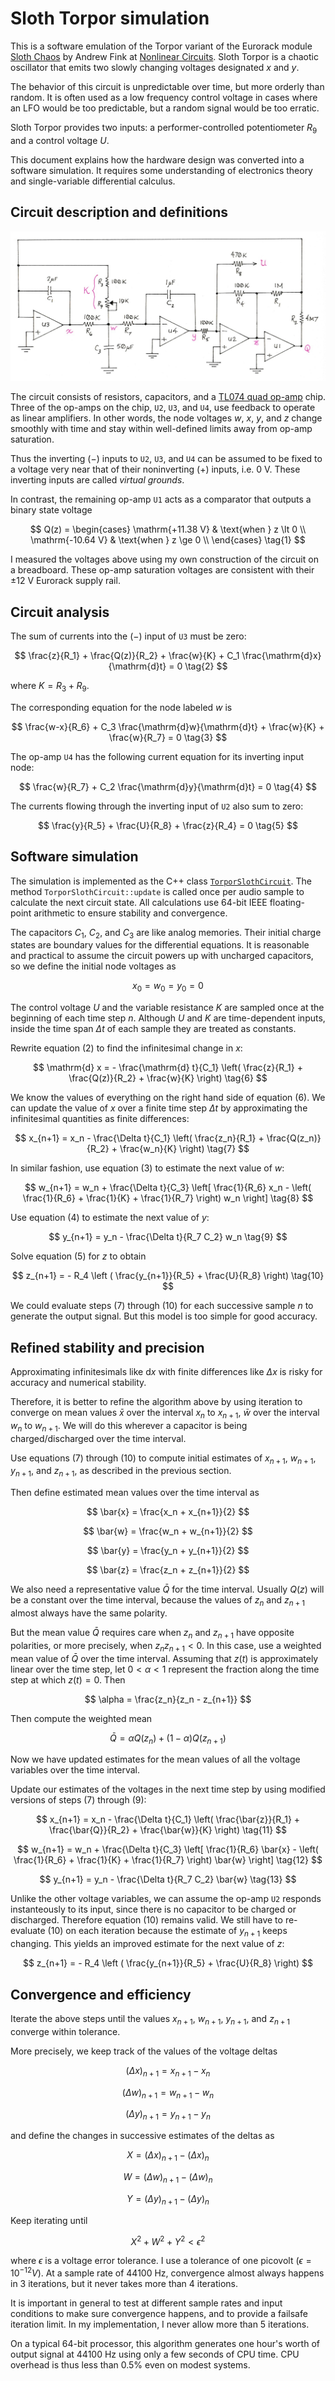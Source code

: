 # Sloth Torpor simulation

This is a software emulation of the Torpor variant of the Eurorack module
[Sloth Chaos](https://www.nonlinearcircuits.com/modules/p/4hp-sloth-chaos)
by Andrew Fink at
[Nonlinear Circuits](https://www.nonlinearcircuits.com/).
Sloth Torpor is a chaotic oscillator that emits two slowly
changing voltages designated $x$ and $y$.

The behavior of this circuit is unpredictable over time,
but more orderly than random. It is often used as a low
frequency control voltage in cases where an LFO would be
too predictable, but a random signal would be too erratic.

Sloth Torpor provides two inputs: a performer-controlled
potentiometer $R_9$ and a control voltage $U$.

This document explains how the hardware design was converted
into a software simulation. It requires some understanding of
electronics theory and single-variable differential calculus.

## Circuit description and definitions

![Torpor Sloth schematic](torpor_schematic.jpg)

The circuit consists of resistors, capacitors, and a
[TL074 quad op-amp](https://www.ti.com/lit/ds/symlink/tl074.pdf) chip.
Three of the op-amps on the chip, `U2`, `U3`, and `U4`,
use feedback to operate as linear amplifiers.
In other words, the node voltages
$w$, $x$, $y$, and $z$
change smoothly with time and stay within well-defined limits
away from op-amp saturation.

Thus the inverting (&minus;) inputs to `U2`, `U3`, and `U4` can be assumed
to be fixed to a voltage very near that of their noninverting (+) inputs,
i.e. 0&nbsp;V. These inverting inputs are called *virtual grounds*.

In contrast, the remaining op-amp `U1` acts as a comparator
that outputs a binary state voltage

$$
Q(z) =
    \begin{cases}
        \mathrm{+11.38 V} & \text{when } z \lt 0 \\
        \mathrm{-10.64 V} & \text{when } z \ge 0 \\
    \end{cases}
\tag{1}
$$

I measured the voltages above using my own construction
of the circuit on a breadboard. These op-amp saturation voltages
are consistent with their &plusmn;12&nbsp;V Eurorack supply rail.

## Circuit analysis

The sum of currents into the (&minus;) input of `U3` must be zero:

$$
\frac{z}{R_1} + \frac{Q(z)}{R_2} + \frac{w}{K} + C_1 \frac{\mathrm{d}x}{\mathrm{d}t} = 0
\tag{2}
$$

where $K=R_3+R_9$.

The corresponding equation for the node labeled $w$ is

$$
\frac{w-x}{R_6} +
C_3 \frac{\mathrm{d}w}{\mathrm{d}t} +
\frac{w}{K} +
\frac{w}{R_7} = 0
\tag{3}
$$

The op-amp `U4` has the following current equation for its inverting input node:

$$
\frac{w}{R_7} + C_2 \frac{\mathrm{d}y}{\mathrm{d}t} = 0
\tag{4}
$$

The currents flowing through the inverting input of `U2` also sum to zero:

$$
\frac{y}{R_5} + \frac{U}{R_8} + \frac{z}{R_4} = 0
\tag{5}
$$

## Software simulation

The simulation is implemented as the C++ class
[`TorporSlothCircuit`](https://github.com/cosinekitty/sloth/blob/main/src/torpor_sloth_circuit.hpp).
The method `TorporSlothCircuit::update` is called once per
audio sample to calculate the next circuit state.
All calculations use 64-bit IEEE floating-point arithmetic
to ensure stability and convergence.

The capacitors $C_1$, $C_2$, and $C_3$ are like analog memories.
Their initial charge states are boundary values for the differential equations.
It is reasonable and practical to assume the circuit powers up with uncharged
capacitors, so we define the initial node voltages as

$$
x_0=w_0=y_0=0
$$

The control voltage $U$ and the variable resistance $K$ are sampled
once at the beginning of each time step $n$.
Although $U$ and $K$ are time-dependent inputs, inside the
time span $\Delta t$ of each sample they are treated as constants.

Rewrite equation (2) to find the infinitesimal change in $x$:

$$
\mathrm{d} x = - \frac{\mathrm{d} t}{C_1}
    \left(
        \frac{z}{R_1} +
        \frac{Q(z)}{R_2} +
        \frac{w}{K}
    \right)
\tag{6}
$$

We know the values of everything on the right hand side of equation (6).
We can update the value of $x$ over a finite time step $\Delta t$
by approximating the infinitesimal quantities as finite differences:

$$
x_{n+1} = x_n - \frac{\Delta t}{C_1}
    \left(
        \frac{z_n}{R_1} +
        \frac{Q(z_n)}{R_2} +
        \frac{w_n}{K}
    \right)
\tag{7}
$$

In similar fashion, use equation (3) to estimate the next value of $w$:

$$
w_{n+1} = w_n + \frac{\Delta t}{C_3}
    \left[
        \frac{1}{R_6} x_n -
        \left(
            \frac{1}{R_6} +
            \frac{1}{K} +
            \frac{1}{R_7}
        \right) w_n
    \right]
\tag{8}
$$

Use equation (4) to estimate the next value of $y$:

$$
y_{n+1} = y_n - \frac{\Delta t}{R_7 C_2} w_n
\tag{9}
$$

Solve equation (5) for $z$ to obtain

$$
z_{n+1} = - R_4
    \left (
        \frac{y_{n+1}}{R_5} +
        \frac{U}{R_8}
    \right)
\tag{10}
$$

We could evaluate steps (7) through (10) for each successive sample $n$
to generate the output signal. But this model is too simple for good accuracy.

## Refined stability and precision

Approximating infinitesimals like $\mathrm{d}x$ with finite differences
like $\Delta x$ is risky for accuracy and numerical stability.

Therefore, it is better to refine the algorithm above by using iteration
to converge on mean values $\bar{x}$ over the interval $x_n$ to $x_{n+1}$,
$\bar{w}$ over the interval $w_n$ to $w_{n+1}$. We will do this wherever a capacitor
is being charged/discharged over the time interval.

Use equations (7) through (10) to compute initial estimates of
$x_{n+1}$, $w_{n+1}$, $y_{n+1}$, and $z_{n+1}$,
as described in the previous section.

Then define estimated mean values over the time interval as

$$
\bar{x} = \frac{x_n + x_{n+1}}{2}
$$

$$
\bar{w} = \frac{w_n + w_{n+1}}{2}
$$

$$
\bar{y} = \frac{y_n + y_{n+1}}{2}
$$

$$
\bar{z} = \frac{z_n + z_{n+1}}{2}
$$

We also need a representative value $\bar{Q}$ for the time interval.
Usually $Q(z)$ will be a constant over the time interval,
because the values of $z_n$ and $z_{n+1}$ almost always have the same polarity.

But the mean value $\bar{Q}$ requires care when $z_n$ and $z_{n+1}$ have
opposite polarities, or more precisely, when $z_n z_{n+1} \lt 0$.
In this case, use a weighted mean value of $\bar{Q}$ over the time
interval. Assuming that $z(t)$ is approximately linear over the time
step, let $0 \lt \alpha \lt 1$ represent the fraction along the time step
at which $z(t) = 0$. Then

$$
\alpha = \frac{z_n}{z_n - z_{n+1}}
$$

Then compute the weighted mean

$$
\bar{Q} = \alpha Q({z_n}) + (1 - \alpha) Q(z_{n+1})
$$

Now we have updated estimates for the mean values of
all the voltage variables over the time interval.

Update our estimates of the voltages in the next
time step by using modified versions of steps (7) through (9):

$$
x_{n+1} = x_n - \frac{\Delta t}{C_1}
    \left(
        \frac{\bar{z}}{R_1} +
        \frac{\bar{Q}}{R_2} +
        \frac{\bar{w}}{K}
    \right)
\tag{11}
$$

$$
w_{n+1} = w_n + \frac{\Delta t}{C_3}
    \left[
        \frac{1}{R_6} \bar{x} -
        \left(
            \frac{1}{R_6} +
            \frac{1}{K} +
            \frac{1}{R_7}
        \right) \bar{w}
    \right]
\tag{12}
$$

$$
y_{n+1} = y_n - \frac{\Delta t}{R_7 C_2} \bar{w}
\tag{13}
$$

Unlike the other voltage variables, we can assume the op-amp `U2`
responds instanteously to its input, since there is no capacitor
to be charged or discharged. Therefore equation (10) remains valid.
We still have to re-evaluate (10) on each iteration because the
estimate of $y_{n+1}$ keeps changing. This yields an improved estimate
for the next value of $z$:

$$
z_{n+1} = - R_4
    \left (
        \frac{y_{n+1}}{R_5} +
        \frac{U}{R_8}
    \right)
$$

## Convergence and efficiency

Iterate the above steps until the values
$x_{n+1}$, $w_{n+1}$, $y_{n+1}$, and $z_{n+1}$
converge within tolerance.

More precisely, we keep track of the values of the voltage deltas

$$
( \Delta x )_{n+1} = x_{n+1} - x_n
$$

$$
( \Delta w )_{n+1} = w_{n+1} - w_n
$$

$$
( \Delta y )_{n+1} = y_{n+1} - y_n
$$

and define the changes in successive estimates of the deltas as

$$
X = ( \Delta x )_{n+1} - ( \Delta x )_{n}
$$

$$
W = ( \Delta w )_{n+1} - ( \Delta w )_{n}
$$

$$
Y = ( \Delta y )_{n+1} - ( \Delta y )_{n}
$$

Keep iterating until

$$
X^2 + W^2 + Y^2 \lt \epsilon^2
$$

where $\epsilon$ is a voltage error tolerance.
I use a tolerance of one picovolt ($\epsilon = 10^{-12} V$).
At a sample rate of 44100&nbsp;Hz, convergence almost always happens in 3 iterations, but it never takes more than 4 iterations.

It is important in general to test at different sample rates and
input conditions to make sure convergence happens, and to provide
a failsafe iteration limit. In my implementation, I never allow
more than 5 iterations.

On a typical 64-bit processor, this algorithm generates one hour's
worth of output signal at 44100&nbsp;Hz using only a few seconds
of CPU time. CPU overhead is thus less than 0.5% even on modest systems.
